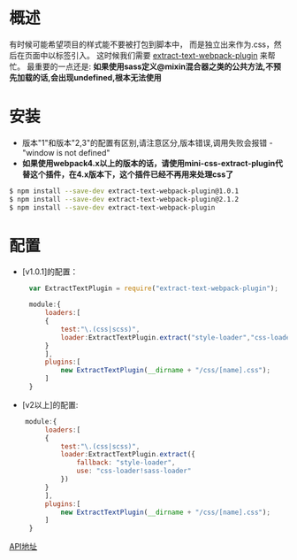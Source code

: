 # 概述
有时候可能希望项目的样式能不要被打包到脚本中，
而是独立出来作为.css，然后在页面中以<link>标签引入。
这时候我们需要 [extract-text-webpack-plugin](https://github.com/webpack-contrib/mini-css-extract-plugin) 来帮忙。
最重要的一点还是:
**如果使用sass定义@mixin混合器之类的公共方法,不预先加载的话,会出现undefined,根本无法使用**


# 安装
- 版本"1"和版本"2,3"的配置有区别,请注意区分,版本错误,调用失败会报错 - "window is not defined"
- **如果使用webpack4.x以上的版本的话，请使用mini-css-extract-plugin代替这个插件，在4.x版本下，这个插件已经不再用来处理css了**
```bash
$ npm install --save-dev extract-text-webpack-plugin@1.0.1
$ npm install --save-dev extract-text-webpack-plugin@2.1.2
$ npm install --save-dev extract-text-webpack-plugin
```

# 配置

- [v1.0.1]的配置：

```javascript
     var ExtractTextPlugin = require("extract-text-webpack-plugin");

     module:{
         loaders:[
         {
             test:"\.(css|scss)",
             loader:ExtractTextPlugin.extract("style-loader","css-loader!sass-loader")  //注意这里的参数配置,如果配置错误会报 "window is not defined"
         }
         ],
         plugins:[
             new ExtractTextPlugin(__dirname + "/css/[name].css");
         ]
     }
```

- [v2以上]的配置:

```javascript
    module:{
         loaders:[
         {
             test:"\.(css|scss)",
             loader:ExtractTextPlugin.extract({
                 fallback: "style-loader",
                 use: "css-loader!sass-loader"
             })
         }
         ],
         plugins:[
             new ExtractTextPlugin(__dirname + "/css/[name].css");
         ]
     }
```


[API地址](https://github.com/webpack-contrib/extract-text-webpack-plugin#api)

